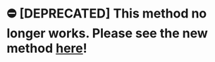 # :no_entry: [DEPRECATED] This method no longer works. Please see the new method [here](https://github.com/Omni-guides/Wabbajack-Modlist-Linux/wiki/Wabbajack-via-Proton)!




